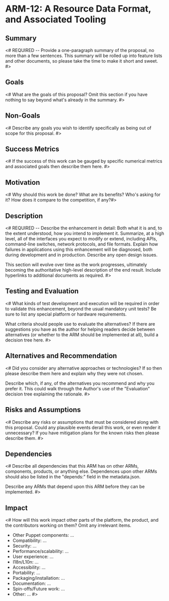 ARM-12: A Resource Data Format, and Associated Tooling
====================


Summary
-------

<#
REQUIRED -- Provide a one-paragraph summary of the proposal, no more
than a few sentences.  This summary will be rolled up into feature
lists and other documents, so please take the time to make it short
and sweet.
#>

Goals
-----

<#
What are the goals of this proposal?  Omit this section if you have
nothing to say beyond what's already in the summary.
#>

Non-Goals
---------

<#
Describe any goals you wish to identify specifically as being out of
scope for this proposal.
#>

Success Metrics
---------------

<#
If the success of this work can be gauged by specific numerical
metrics and associated goals then describe them here.
#>

Motivation
----------

<#
Why should this work be done?  What are its benefits?  Who's asking
for it?  How does it compare to the competition, if any?#>

Description
-----------

<#
REQUIRED -- Describe the enhancement in detail: Both what it is and,
to the extent understood, how you intend to implement it.  Summarize,
at a high level, all of the interfaces you expect to modify or extend,
including APIs, command-line switches, network protocols,
and file formats.  Explain how failures in applications using this
enhancement will be diagnosed, both during development and in
production.  Describe any open design issues.

This section will evolve over time as the work progresses, ultimately
becoming the authoritative high-level description of the end result.
Include hyperlinks to additional documents as required.
#>

Testing and Evaluation
----------------------

<#
What kinds of test development and execution will be required in order
to validate this enhancement, beyond the usual mandatory unit tests?
Be sure to list any special platform or hardware requirements.

What criteria should people use to evaluate the alternatives? If
there are suggestions you have as the author for helping readers
decide between alternatives (or whether to the ARM should be
implemented at all), build a decision tree here.
#>

Alternatives and Recommendation
-------------------------------

<#
Did you consider any alternative approaches or technologies?  If so
then please describe them here and explain why they were not chosen.

Describe which, if any, of the alternatives you recommend and why
you prefer it. This could walk through the Author's use of the
"Evaluation" decision tree explaining the rationale.
#>


Risks and Assumptions
---------------------

<#
Describe any risks or assumptions that must be considered along with
this proposal.  Could any plausible events derail this work, or even
render it unnecessary?  If you have mitigation plans for the known
risks then please describe them.
#>

Dependencies
------------

<#
Describe all dependencies that this ARM has on other ARMs, components,
products, or anything else.  Dependences upon other ARMs should also
be listed in the "depends:" field in the metadata.json.

Describe any ARMs that depend upon this ARM before they can be implemented.
#>

Impact
------

<#
How will this work impact other parts of the platform, the product,
and the contributors working on them?  Omit any irrelevant items.

- Other Puppet components: ...
- Compatibility: ...
- Security: ...
- Performance/scalability: ...
- User experience: ...
- I18n/L10n: ...
- Accessibility: ...
- Portability: ...
- Packaging/installation: ...
- Documentation: ...
- Spin-offs/Future work: ...
- Other: ...
#>